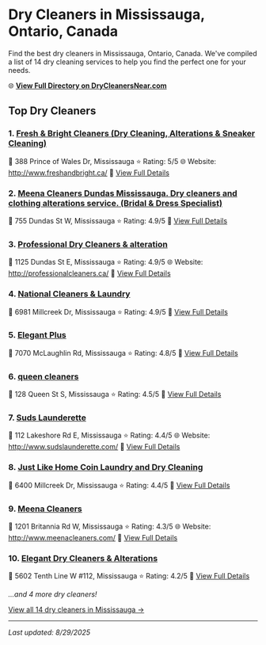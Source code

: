 # Dry Cleaners in Mississauga, Ontario, Canada

Find the best dry cleaners in Mississauga, Ontario, Canada. We've compiled a list of 14 dry cleaning services to help you find the perfect one for your needs.

🌐 **[View Full Directory on DryCleanersNear.com](https://drycleanersnear.com/city/Canada/Ontario/Mississauga)**

## Top Dry Cleaners

### 1. [Fresh & Bright Cleaners (Dry Cleaning, Alterations & Sneaker Cleaning)](https://drycleanersnear.com/dryCleaner/68a67ef3c2af6b6dc01e9498/fresh-bright-cleaners-dry-cleaning-alterations-sneaker-cleaning)
📍 388 Prince of Wales Dr, Mississauga
⭐ Rating: 5/5
🌐 Website: http://www.freshandbright.ca/
🔗 [View Full Details](https://drycleanersnear.com/dryCleaner/68a67ef3c2af6b6dc01e9498/fresh-bright-cleaners-dry-cleaning-alterations-sneaker-cleaning)

### 2. [Meena Cleaners Dundas Mississauga. Dry cleaners and clothing alterations service. (Bridal & Dress Specialist)](https://drycleanersnear.com/dryCleaner/68a67efec2af6b6dc01e94f2/meena-cleaners-dundas-mississauga-dry-cleaners-and-clothing-alterations-service-bridal-dress-specialist)
📍 755 Dundas St W, Mississauga
⭐ Rating: 4.9/5
🔗 [View Full Details](https://drycleanersnear.com/dryCleaner/68a67efec2af6b6dc01e94f2/meena-cleaners-dundas-mississauga-dry-cleaners-and-clothing-alterations-service-bridal-dress-specialist)

### 3. [Professional Dry Cleaners & alteration](https://drycleanersnear.com/dryCleaner/68a67f03c2af6b6dc01e9512/professional-dry-cleaners-alteration)
📍 1125 Dundas St E, Mississauga
⭐ Rating: 4.9/5
🌐 Website: http://professionalcleaners.ca/
🔗 [View Full Details](https://drycleanersnear.com/dryCleaner/68a67f03c2af6b6dc01e9512/professional-dry-cleaners-alteration)

### 4. [National Cleaners & Laundry](https://drycleanersnear.com/dryCleaner/68a67f49c2af6b6dc01e9785/national-cleaners-laundry)
📍 6981 Millcreek Dr, Mississauga
⭐ Rating: 4.9/5
🔗 [View Full Details](https://drycleanersnear.com/dryCleaner/68a67f49c2af6b6dc01e9785/national-cleaners-laundry)

### 5. [Elegant Plus](https://drycleanersnear.com/dryCleaner/68a67f57c2af6b6dc01e980a/elegant-plus)
📍 7070 McLaughlin Rd, Mississauga
⭐ Rating: 4.8/5
🔗 [View Full Details](https://drycleanersnear.com/dryCleaner/68a67f57c2af6b6dc01e980a/elegant-plus)

### 6. [queen cleaners](https://drycleanersnear.com/dryCleaner/68a67f4bc2af6b6dc01e97a5/queen-cleaners)
📍 128 Queen St S, Mississauga
⭐ Rating: 4.5/5
🔗 [View Full Details](https://drycleanersnear.com/dryCleaner/68a67f4bc2af6b6dc01e97a5/queen-cleaners)

### 7. [Suds Launderette](https://drycleanersnear.com/dryCleaner/68a67edcc2af6b6dc01e93cd/suds-launderette)
📍 112 Lakeshore Rd E, Mississauga
⭐ Rating: 4.4/5
🌐 Website: http://www.sudslaunderette.com/
🔗 [View Full Details](https://drycleanersnear.com/dryCleaner/68a67edcc2af6b6dc01e93cd/suds-launderette)

### 8. [Just Like Home Coin Laundry and Dry Cleaning](https://drycleanersnear.com/dryCleaner/68a67f6ec2af6b6dc01e9b04/just-like-home-coin-laundry-and-dry-cleaning)
📍 6400 Millcreek Dr, Mississauga
⭐ Rating: 4.4/5
🔗 [View Full Details](https://drycleanersnear.com/dryCleaner/68a67f6ec2af6b6dc01e9b04/just-like-home-coin-laundry-and-dry-cleaning)

### 9. [Meena Cleaners](https://drycleanersnear.com/dryCleaner/68a67f8cc2af6b6dc01e9bf2/meena-cleaners)
📍 1201 Britannia Rd W, Mississauga
⭐ Rating: 4.3/5
🌐 Website: http://www.meenacleaners.com/
🔗 [View Full Details](https://drycleanersnear.com/dryCleaner/68a67f8cc2af6b6dc01e9bf2/meena-cleaners)

### 10. [Elegant Dry Cleaners & Alterations](https://drycleanersnear.com/dryCleaner/68a67f19c2af6b6dc01e95f2/elegant-dry-cleaners-alterations)
📍 5602 Tenth Line W #112, Mississauga
⭐ Rating: 4.2/5
🔗 [View Full Details](https://drycleanersnear.com/dryCleaner/68a67f19c2af6b6dc01e95f2/elegant-dry-cleaners-alterations)


*...and 4 more dry cleaners!*

[View all 14 dry cleaners in Mississauga →](https://drycleanersnear.com/city/Canada/Ontario/Mississauga)

---

*Last updated: 8/29/2025*
